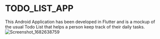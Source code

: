 # TODO_LIST_APP
This Android Application has been developed in Flutter and is a mockup of the usual Todo List that helps a person keep track of their daily tasks.
![Screenshot_1682638759](https://user-images.githubusercontent.com/104610762/235057624-d2d8562b-d16b-493a-ae11-7b1f9520fca9.png)
